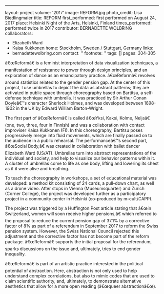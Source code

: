 ---
layout: project
volume: '2017'
image: REFORM.jpg
photo_credit: Lisa Biedlingmaier
title: REFORM
first_performed: first performed on August 24, 2017
place: Helsinki Night of the Arts, Helsinki, Finland
times_performed: performed twice in 2017
contributor: BERNADETTE WOLBRING
collaborators:
- Elizabeth Ward
- Kaisa Kukkonen
home: Stockholm, Sweden / Stuttgart, Germany
links:
- bernadettewolbring.com
contact: ''
footnote: ''
tags: []
pages: 304-305



â€œReformâ€ is a feminist interpretation of data visualization techniques, a manifestation of resistance to power through design principles, and an exploration of dance as an emancipatory practice. â€œReformâ€ revolves around statistics related to the gender pension gap. At the center of this project, I use umbrellas to depict the data as abstract patterns; they are activated in public space through choreography based on Bartitsu, a self-defense technique with umbrella. It was practiced by Sir Arthur Conan Doyleâ€™s character Sherlock Holmes, and was developed between 1898-1902 in the UK by Edward William Barton-Wright.

The first part of â€œReformâ€ is called â€œYksi, Kaksi, Kolme, Neljaâ€ (one, two, three, four in Finnish) and was a collaboration with contact improviser Kaisa Kukkonen (FI). In this choreography, Bartitsu poses progressively merge into fluid movements, which are finally passed on to the audience in a public rehearsal. The performanceâ€™s second part, â€œSocial Body,â€ was created in collaboration with ballet dancer Elizabeth Ward (US/AT). Umbrellas turn into abstract representations of the individual and society, and help to visualize our behavior patterns within it. A cluster of umbrellas come to life as one body, lifting and lowering its chest as if it were alive and breathing.

To teach the choreography in workshops, a set of educational material was developed: a method kit consisting of 24 cards, a pull-down chart, as well as a drone video. After stops in Vienna (Museumsquarter) and Zurich (Corner College), the project was developed further as a participatory project in a community center in Helsinki (co-produced by m-cult/CAPP).

The project was triggered by a Huffington Post article stating that â€œin Switzerland, women will soon receive higher pensions,â€ which referred to the proposal to reduce the current pension gap of 37.1% by a corrective factor of 8% as part of a referendum in September 2017 to reform the Swiss pension system. However, the Swiss National Council rejected this adjustment and the corrective factor has not become part of the reform package. â€œReformâ€ supports the initial proposal for the referendum, sparks discussions on the issue and, ultimately, tries to end gender inequality.

â€œReformâ€ is part of an artistic practice interested in the political potential of abstraction. Here, abstraction is not only used to help understand complex correlations, but also to mimic codes that are used to claim scientific authority, and, ultimately, to demonstrate alternative aesthetics that allow for a more open reading (â€œqueer abstractionâ€œ).
